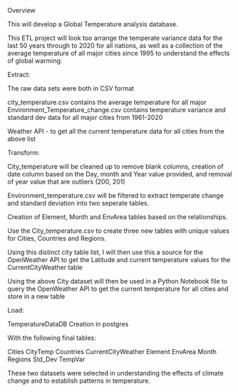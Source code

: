 Overview

This will develop a Global Temperature analysis database.   

This ETL project will look too arrange the temperate variance data for the last 50 years through to 2020 for all nations, as well as a collection of the average temperature of all major cities since 1995 to understand the effects of global warming.

Extract:

The raw data sets were both in CSV format

city_temperature.csv contains the average temperature for all major 
Environment_Temperature_change.csv contains temperature variance and standard dev data for all major cities from 1961-2020

Weather API - to get all the current temperature data for all cities from the above list


Transform:

City_temperature will be cleaned up to remove blank columns, creation of date column based on the Day, month and Year value provided, and removal of year value that are outliers (200, 201)

Environment_temperature.csv will be filtered to extract temperate change and standard deviation into two seperate tables.

Creation of Element, Month and EnvArea tables based on the relationships.


Use the City_temperature.csv to create three new tables with unique values for Cities, Countries and Regions.


Using this distinct city table list, I will then use this a source for the OpenWeather API to get the Latitude and current temperature values for the CurrentCityWeather table

Using the above City dataset will then be used in a Python Notebook file to query the OpenWeather API to get the current temperature for all cities and store in a new table

Load: 

TemperatureDataDB Creation in postgres

With the following final tables:

Cities
CityTemp
Countries
CurrentCityWeather
Element
EnvArea
Month
Regions
Std_Dev
TempVar

These two datasets were selected in understanding the effects of climate change and to establish patterns in temperature.
